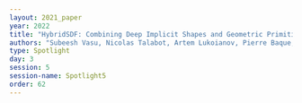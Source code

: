 ```yaml
---
layout: 2021_paper
year: 2022
title: "HybridSDF: Combining Deep Implicit Shapes and Geometric Primitives for 3D Shape Representation and Manipulation"
authors: "Subeesh Vasu, Nicolas Talabot, Artem Lukoianov, Pierre Baque, Jonathan Donier and Pascal Fua"
type: Spotlight
day: 3
session: 5
session-name: Spotlight5
order: 62
---
```

